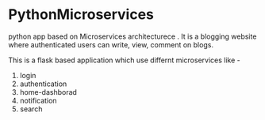 # PythonMicroservices
python app based on Microservices architecturece . It is a blogging website where authenticated users can write, view, comment on blogs.

This is a flask based application which use differnt microservices like -


1) login
2) authentication
3) home-dashborad
4) notification
5) search
